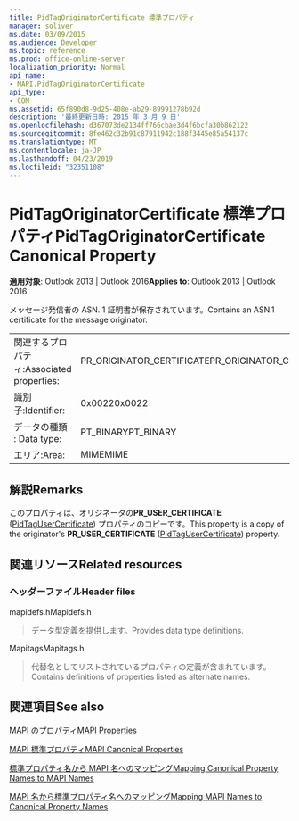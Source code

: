 ```yaml
---
title: PidTagOriginatorCertificate 標準プロパティ
manager: soliver
ms.date: 03/09/2015
ms.audience: Developer
ms.topic: reference
ms.prod: office-online-server
localization_priority: Normal
api_name:
- MAPI.PidTagOriginatorCertificate
api_type:
- COM
ms.assetid: 65f890d8-9d25-408e-ab29-89991278b92d
description: '最終更新日時: 2015 年 3 月 9 日'
ms.openlocfilehash: d367073de2134ff766cbae3d4f6bcfa30b862122
ms.sourcegitcommit: 8fe462c32b91c87911942c188f3445e85a54137c
ms.translationtype: MT
ms.contentlocale: ja-JP
ms.lasthandoff: 04/23/2019
ms.locfileid: "32351108"
---
```

# <a name="pidtagoriginatorcertificate-canonical-property"></a><span data-ttu-id="1f586-103">PidTagOriginatorCertificate 標準プロパティ</span><span class="sxs-lookup"><span data-stu-id="1f586-103">PidTagOriginatorCertificate Canonical Property</span></span>

  
  
<span data-ttu-id="1f586-104">**適用対象**: Outlook 2013 | Outlook 2016</span><span class="sxs-lookup"><span data-stu-id="1f586-104">**Applies to**: Outlook 2013 | Outlook 2016</span></span> 
  
<span data-ttu-id="1f586-105">メッセージ発信者の ASN. 1 証明書が保存されています。</span><span class="sxs-lookup"><span data-stu-id="1f586-105">Contains an ASN.1 certificate for the message originator.</span></span>
  
|||
|:-----|:-----|
|<span data-ttu-id="1f586-106">関連するプロパティ:</span><span class="sxs-lookup"><span data-stu-id="1f586-106">Associated properties:</span></span>  <br/> |<span data-ttu-id="1f586-107">PR_ORIGINATOR_CERTIFICATE</span><span class="sxs-lookup"><span data-stu-id="1f586-107">PR_ORIGINATOR_CERTIFICATE</span></span>  <br/> |
|<span data-ttu-id="1f586-108">識別子:</span><span class="sxs-lookup"><span data-stu-id="1f586-108">Identifier:</span></span>  <br/> |<span data-ttu-id="1f586-109">0x0022</span><span class="sxs-lookup"><span data-stu-id="1f586-109">0x0022</span></span>  <br/> |
|<span data-ttu-id="1f586-110">データの種類 : </span><span class="sxs-lookup"><span data-stu-id="1f586-110">Data type:</span></span>  <br/> |<span data-ttu-id="1f586-111">PT_BINARY</span><span class="sxs-lookup"><span data-stu-id="1f586-111">PT_BINARY</span></span>  <br/> |
|<span data-ttu-id="1f586-112">エリア:</span><span class="sxs-lookup"><span data-stu-id="1f586-112">Area:</span></span>  <br/> |<span data-ttu-id="1f586-113">MIME</span><span class="sxs-lookup"><span data-stu-id="1f586-113">MIME</span></span>  <br/> |
   
## <a name="remarks"></a><span data-ttu-id="1f586-114">解説</span><span class="sxs-lookup"><span data-stu-id="1f586-114">Remarks</span></span>

<span data-ttu-id="1f586-115">このプロパティは、オリジネータの**PR_USER_CERTIFICATE** ([PidTagUserCertificate](pidtagusercertificate-canonical-property.md)) プロパティのコピーです。</span><span class="sxs-lookup"><span data-stu-id="1f586-115">This property is a copy of the originator's **PR_USER_CERTIFICATE** ([PidTagUserCertificate](pidtagusercertificate-canonical-property.md)) property.</span></span>
  
## <a name="related-resources"></a><span data-ttu-id="1f586-116">関連リソース</span><span class="sxs-lookup"><span data-stu-id="1f586-116">Related resources</span></span>

### <a name="header-files"></a><span data-ttu-id="1f586-117">ヘッダーファイル</span><span class="sxs-lookup"><span data-stu-id="1f586-117">Header files</span></span>

<span data-ttu-id="1f586-118">mapidefs.h</span><span class="sxs-lookup"><span data-stu-id="1f586-118">Mapidefs.h</span></span>
  
> <span data-ttu-id="1f586-119">データ型定義を提供します。</span><span class="sxs-lookup"><span data-stu-id="1f586-119">Provides data type definitions.</span></span>
    
<span data-ttu-id="1f586-120">Mapitags</span><span class="sxs-lookup"><span data-stu-id="1f586-120">Mapitags.h</span></span>
  
> <span data-ttu-id="1f586-121">代替名としてリストされているプロパティの定義が含まれています。</span><span class="sxs-lookup"><span data-stu-id="1f586-121">Contains definitions of properties listed as alternate names.</span></span>
    
## <a name="see-also"></a><span data-ttu-id="1f586-122">関連項目</span><span class="sxs-lookup"><span data-stu-id="1f586-122">See also</span></span>



[<span data-ttu-id="1f586-123">MAPI のプロパティ</span><span class="sxs-lookup"><span data-stu-id="1f586-123">MAPI Properties</span></span>](mapi-properties.md)
  
[<span data-ttu-id="1f586-124">MAPI 標準プロパティ</span><span class="sxs-lookup"><span data-stu-id="1f586-124">MAPI Canonical Properties</span></span>](mapi-canonical-properties.md)
  
[<span data-ttu-id="1f586-125">標準プロパティ名から MAPI 名へのマッピング</span><span class="sxs-lookup"><span data-stu-id="1f586-125">Mapping Canonical Property Names to MAPI Names</span></span>](mapping-canonical-property-names-to-mapi-names.md)
  
[<span data-ttu-id="1f586-126">MAPI 名から標準プロパティ名へのマッピング</span><span class="sxs-lookup"><span data-stu-id="1f586-126">Mapping MAPI Names to Canonical Property Names</span></span>](mapping-mapi-names-to-canonical-property-names.md)

